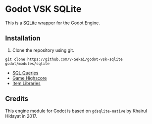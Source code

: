 # Godot VSK SQLite

This is a [SQLite](https://github.com/V-Sekai/godot-vsk-sqlite) wrapper for the Godot Engine.

## Installation

1. Clone the repository using git.

```
git clone https://github.com/V-Sekai/godot-vsk-sqlite godot/modules/sqlite
```

- [SQL Queries](https://github.com/V-Sekai/godot-vsk-sqlite/blob/master/demo/SQLite/sql_queries.gd)
- [Game Highscore](https://github.com/V-Sekai/godot-vsk-sqlite/blob/master/demo/SQLite/game_highscore.gd)
- [Item Libraries](https://github.com/V-Sekai/godot-vsk-sqlite/blob/master/demo/SQLite/item_database.gd)

## Credits

This engine module for Godot is based on `gdsqlite-native` by Khairul Hidayat in 2017.
